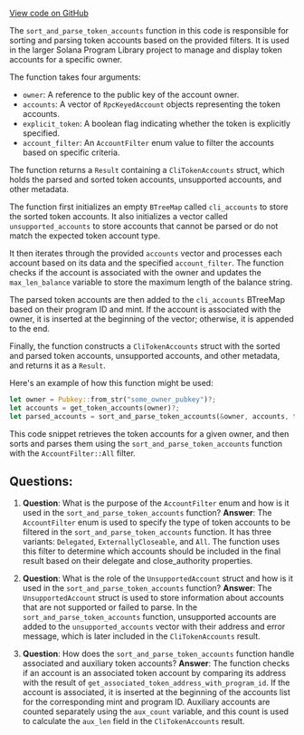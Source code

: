[View code on GitHub](https://github.com/solana-labs/solana-program-library/token/cli/src/sort.rs)

The `sort_and_parse_token_accounts` function in this code is responsible for sorting and parsing token accounts based on the provided filters. It is used in the larger Solana Program Library project to manage and display token accounts for a specific owner.

The function takes four arguments:

- `owner`: A reference to the public key of the account owner.
- `accounts`: A vector of `RpcKeyedAccount` objects representing the token accounts.
- `explicit_token`: A boolean flag indicating whether the token is explicitly specified.
- `account_filter`: An `AccountFilter` enum value to filter the accounts based on specific criteria.

The function returns a `Result` containing a `CliTokenAccounts` struct, which holds the parsed and sorted token accounts, unsupported accounts, and other metadata.

The function first initializes an empty `BTreeMap` called `cli_accounts` to store the sorted token accounts. It also initializes a vector called `unsupported_accounts` to store accounts that cannot be parsed or do not match the expected token account type.

It then iterates through the provided `accounts` vector and processes each account based on its data and the specified `account_filter`. The function checks if the account is associated with the owner and updates the `max_len_balance` variable to store the maximum length of the balance string.

The parsed token accounts are then added to the `cli_accounts` BTreeMap based on their program ID and mint. If the account is associated with the owner, it is inserted at the beginning of the vector; otherwise, it is appended to the end.

Finally, the function constructs a `CliTokenAccounts` struct with the sorted and parsed token accounts, unsupported accounts, and other metadata, and returns it as a `Result`.

Here's an example of how this function might be used:

```rust
let owner = Pubkey::from_str("some_owner_pubkey")?;
let accounts = get_token_accounts(owner)?;
let parsed_accounts = sort_and_parse_token_accounts(&owner, accounts, true, AccountFilter::All)?;
```

This code snippet retrieves the token accounts for a given owner, and then sorts and parses them using the `sort_and_parse_token_accounts` function with the `AccountFilter::All` filter.
## Questions: 
 1. **Question**: What is the purpose of the `AccountFilter` enum and how is it used in the `sort_and_parse_token_accounts` function?
   **Answer**: The `AccountFilter` enum is used to specify the type of token accounts to be filtered in the `sort_and_parse_token_accounts` function. It has three variants: `Delegated`, `ExternallyCloseable`, and `All`. The function uses this filter to determine which accounts should be included in the final result based on their delegate and close_authority properties.

2. **Question**: What is the role of the `UnsupportedAccount` struct and how is it used in the `sort_and_parse_token_accounts` function?
   **Answer**: The `UnsupportedAccount` struct is used to store information about accounts that are not supported or failed to parse. In the `sort_and_parse_token_accounts` function, unsupported accounts are added to the `unsupported_accounts` vector with their address and error message, which is later included in the `CliTokenAccounts` result.

3. **Question**: How does the `sort_and_parse_token_accounts` function handle associated and auxiliary token accounts?
   **Answer**: The function checks if an account is an associated token account by comparing its address with the result of `get_associated_token_address_with_program_id`. If the account is associated, it is inserted at the beginning of the accounts list for the corresponding mint and program ID. Auxiliary accounts are counted separately using the `aux_count` variable, and this count is used to calculate the `aux_len` field in the `CliTokenAccounts` result.